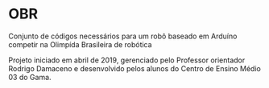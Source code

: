 # OBR
Conjunto de códigos necessários para um robô baseado em Arduíno competir na Olimpída Brasileira de robótica

Projeto iniciado em abril de 2019, gerenciado pelo Professor orientador Rodrigo Damaceno e desenvolvido pelos alunos
do Centro de Ensino Médio 03 do Gama.


